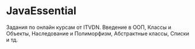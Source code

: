 # JavaEssential
Задания по онлайн курсам от ITVDN. Введение в ООП, Классы и Объекты, Наследование и Полиморфизм, Абстрактные классы, Списки и тд.

